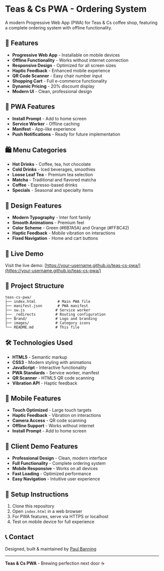 # Teas & Cs PWA - Ordering System

A modern Progressive Web App (PWA) for Teas & Cs coffee shop, featuring a complete ordering system with offline functionality.

## 🌟 Features

- **Progressive Web App** - Installable on mobile devices
- **Offline Functionality** - Works without internet connection
- **Responsive Design** - Optimized for all screen sizes
- **Haptic Feedback** - Enhanced mobile experience
- **QR Code Scanner** - Easy chair number input
- **Shopping Cart** - Full e-commerce functionality
- **Dynamic Pricing** - 20% discount display
- **Modern UI** - Clean, professional design

## 📱 PWA Features

- **Install Prompt** - Add to home screen
- **Service Worker** - Offline caching
- **Manifest** - App-like experience
- **Push Notifications** - Ready for future implementation

## 🛍️ Menu Categories

- **Hot Drinks** - Coffee, tea, hot chocolate
- **Cold Drinks** - Iced beverages, smoothies
- **Loose Leaf Tea** - Premium tea selection
- **Matcha** - Traditional and flavored matcha
- **Coffee** - Espresso-based drinks
- **Specials** - Seasonal and specialty items

## 🎨 Design Features

- **Modern Typography** - Inter font family
- **Smooth Animations** - Premium feel
- **Color Scheme** - Green (#6B7A5A) and Orange (#FF8C42)
- **Haptic Feedback** - Mobile vibration on interactions
- **Fixed Navigation** - Home and cart buttons

## 🚀 Live Demo

Visit the live demo: [https://your-username.github.io/teas-cs-pwa/](https://your-username.github.io/teas-cs-pwa/)

## 📁 Project Structure

```
teas-cs-pwa/
├── index.html          # Main PWA file
├── manifest.json       # PWA manifest
├── sw.js              # Service worker
├── _redirects         # Routing configuration
├── Brand/             # Logo and branding
├── images/            # Category icons
└── README.md          # This file
```

## 🛠️ Technologies Used

- **HTML5** - Semantic markup
- **CSS3** - Modern styling with animations
- **JavaScript** - Interactive functionality
- **PWA Standards** - Service worker, manifest
- **QR Scanner** - HTML5 QR code scanning
- **Vibration API** - Haptic feedback

## 📱 Mobile Features

- **Touch Optimized** - Large touch targets
- **Haptic Feedback** - Vibration on interactions
- **Camera Access** - QR code scanning
- **Offline Support** - Works without internet
- **Install Prompt** - Add to home screen

## 🎯 Client Demo Features

- **Professional Design** - Clean, modern interface
- **Full Functionality** - Complete ordering system
- **Mobile Responsive** - Works on all devices
- **Fast Loading** - Optimized performance
- **Easy Navigation** - Intuitive user experience

## 🔧 Setup Instructions

1. Clone this repository
2. Open `index.html` in a web browser
3. For PWA features, serve via HTTPS or localhost
4. Test on mobile device for full experience

## 📞 Contact

Designed, built & maintained by [Paul Banning](https://paul-banning.com)

---

**Teas & Cs PWA** - Brewing perfection next door ☕
